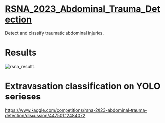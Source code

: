 # [RSNA_2023_Abdominal_Trauma_Detection](https://www.kaggle.com/competitions/rsna-2023-abdominal-trauma-detection)
Detect and classify traumatic abdominal injuries.

# Results
![rsna_results](https://github.com/Egorgij21/RSNA_2023_Abdominal_Trauma_Detection/assets/70803676/bffa8ccd-a27c-43a3-be48-274761225741)

# Extravasation classification on YOLO serieses
https://www.kaggle.com/competitions/rsna-2023-abdominal-trauma-detection/discussion/447501#2484072
